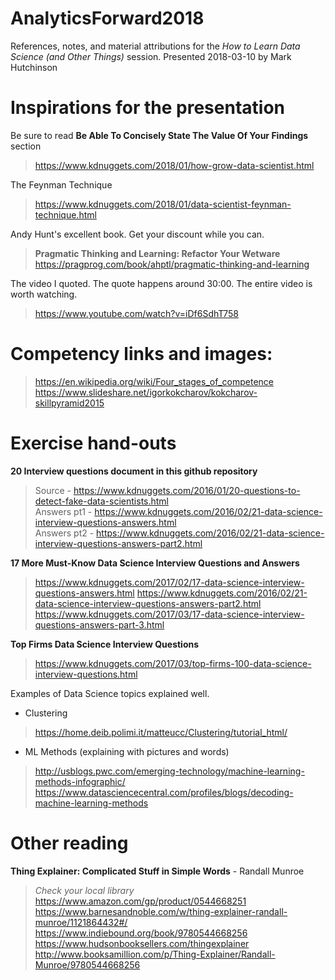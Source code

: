 # AnalyticsForward2018
References, notes, and material attributions for the *How to Learn Data Science (and Other Things)* session.
Presented 2018-03-10 by Mark Hutchinson

# Inspirations for the presentation
Be sure to read **Be Able To Concisely State The Value Of Your Findings** section  
> https://www.kdnuggets.com/2018/01/how-grow-data-scientist.html

The Feynman Technique  
> https://www.kdnuggets.com/2018/01/data-scientist-feynman-technique.html

Andy Hunt's excellent book. Get your discount while you can.  
> **Pragmatic Thinking and Learning: Refactor Your Wetware**  
> https://pragprog.com/book/ahptl/pragmatic-thinking-and-learning

The video I quoted.  The quote happens around 30:00.  The entire video is worth watching.  
> https://www.youtube.com/watch?v=iDf6SdhT758

# Competency links and images:  
> https://en.wikipedia.org/wiki/Four_stages_of_competence  
> https://www.slideshare.net/igorkokcharov/kokcharov-skillpyramid2015

# Exercise hand-outs
**20 Interview questions document in this github repository**
> Source - https://www.kdnuggets.com/2016/01/20-questions-to-detect-fake-data-scientists.html  
> Answers pt1 - https://www.kdnuggets.com/2016/02/21-data-science-interview-questions-answers.html  
> Answers pt2 - https://www.kdnuggets.com/2016/02/21-data-science-interview-questions-answers-part2.html

**17 More Must-Know Data Science Interview Questions and Answers**
> https://www.kdnuggets.com/2017/02/17-data-science-interview-questions-answers.html
> https://www.kdnuggets.com/2016/02/21-data-science-interview-questions-answers-part2.html
> https://www.kdnuggets.com/2017/03/17-data-science-interview-questions-answers-part-3.html

**Top Firms Data Science Interview Questions**
> https://www.kdnuggets.com/2017/03/top-firms-100-data-science-interview-questions.html

Examples of Data Science topics explained well.
* Clustering  
> https://home.deib.polimi.it/matteucc/Clustering/tutorial_html/

* ML Methods (explaining with pictures and words)  
> http://usblogs.pwc.com/emerging-technology/machine-learning-methods-infographic/  
> https://www.datasciencecentral.com/profiles/blogs/decoding-machine-learning-methods
    
# Other reading
**Thing Explainer: Complicated Stuff in Simple Words** - Randall Munroe  
> _Check your local library_  
> https://www.amazon.com/gp/product/0544668251  
> https://www.barnesandnoble.com/w/thing-explainer-randall-munroe/1121864432#/  
> https://www.indiebound.org/book/9780544668256  
> https://www.hudsonbooksellers.com/thingexplainer
> http://www.booksamillion.com/p/Thing-Explainer/Randall-Munroe/9780544668256

